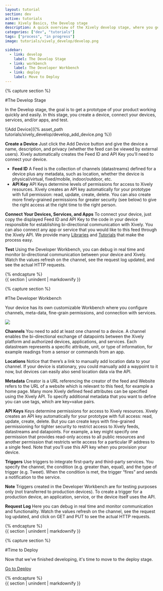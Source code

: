 ```yaml
---
layout: tutorial
section: dev
active: tutorials
name: Xively Basics, the Develop stage
description: A quick overview of the Xively develop stage, where you get your devices, apps and services working together through Xively.
categories: ["dev", "tutorials"]
tags: ["process", "in progress"]
image: tutorials/xively_develop/develop.png

sidebar:
  - link: develop
    label: The Develop Stage
  - link: workbench
    label: The Developer Workbench
  - link: deploy
    label: Move to Deploy
---
```



<!-- Section beginning -->
<div id="develop" class="tutorial-section">  
{% capture section %}
<!-- /Section beginning -->

#The Develop Stage

In the Develop stage, the goal is to get a prototype of your product working quickly and easily. In this stage, you create a device, connect your devices, services, and/or apps, and test.

![Add Device]({% asset_path tutorials/xively_develop/develop_add_device.png %})

**Create a Device** 
Just click the Add Device button and give the device a name, description, and privacy (whether the feed can be viewed by external users). Xively automatically creates the Feed ID and API Key you’ll need to connect your device.

- **Feed ID** A Feed is the collection of channels (datastreams) defined for a device plus any metadata, such as location, whether the device is physical/virtual, fixed/mobile, indoor/outdoor, etc.
- **API Key** API Keys determine levels of permissions for access to Xively resources. Xively creates an API key automatically for your prototype with full permission: read, update, create, delete. You can also create more finely-grained permissions for greater security (see below) to give the right access at the right time to the right person.

**Connect Your Devices, Services, and Apps** 
To connect your device, just copy the displayed Feed ID and API Key to the code in your device responsible for establishing bi-directional communication with Xively. You can also connect any app or service that you would like to this feed through the Xively API. We provide many [Libraries](/dev/libraries/) and [Tutorials](/dev/tutorials/) that make the process easy.


**Test** 
Using the Developer Workbench, you can debug in real time and monitor bi-directional communication between your device and Xively. Watch the values refresh on the channel, see the request log updated, and see the actual HTTP requests.

<!-- Section end -->
{% endcapture %}  
{{ section | unindent | markdownify }}  
</div>
<!-- /Section end -->

<!-- Section beginning -->
<div id="workbench" class="tutorial-section">  
{% capture section %}
<!-- /Section beginning -->

#The Developer Workbench

Your device has its own customizable Workbench where you configure channels, meta-data, fine-grain permissions, and connection with services.

<img src="{{ asset_path tutorials/xively_develop/workbench.png }}">

**Channels**
You need to add at least one channel to a device. A channel enables the bi-directional exchange of datapoints between the Xively platform and authorized devices, applications, and services. Each datastream represents a specific attribute, unit, or type of information, for example readings from a sensor or commands from an app. 

**Locations**
Notice that there’s a link to manually add location data to your channel. If your device is stationary, you could manually add a waypoint to it now, but  devices can easily also send location data via the API.

**Metadata**
Creator is a URL referencing the creator of the feed and Website refers to the URL of a website which is relevant to this feed, for example a home page. Many more Xively defined feed attributes can be specified using the Xively API. To specify additional metadata that you want to define you can use tags, which are key=value pairs.

**API Keys**
Keys determine permissions for access to Xively resources. Xively creates an API key automatically for your prototype with full access: read, update, create, delete. But you can create keys with fine-grained permissioning for tighter security to restrict access to Xively feeds, datastreams and datapoints. For example, a key might specify one permission that provides read-only access to all public resources and another permission that restricts write access for a particular IP address to a single feed. Note that you’ll use this API key when you provision your device.

**Triggers**
Use triggers to integrate first-party and third-party services. You specify the channel, the condition (e.g. greater than, equal), and the type of trigger (e.g. Tweet). When the condition is met, the trigger “fires” and sends a notification to the service.

**Note**
Triggers created in the Developer Workbench are for testing purposes only (not transferred to production devices). To create a trigger for a production device, an application, service, or the device itself uses the API.

**Request Log**
Here you can debug in real time and monitor communication and functionality. Watch the values refresh on the channel, see the request log updated, and click on GET and PUT to see the actual HTTP requests.

<!-- Section end -->
{% endcapture %}  
{{ section | unindent | markdownify }}  
</div>
<!-- /Section end -->



<!-- Section beginning -->
<div id="deploy" class="tutorial-section">  
{% capture section %}
<!-- /Section beginning -->

#Time to Deploy

Now that we've finished developing, it's time to move to the deploy stage.

<p>
  <a href="/dev/tutorials/xively_deploy/" class="button">Go to Deploy<i class="button-icon icon-arrow-right"></i></a>
</p>

<!-- Section end -->
{% endcapture %}  
{{ section | unindent | markdownify }}  
</div>
<!-- /Section end -->
